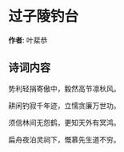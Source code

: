 # 过子陵钓台

**作者**: 叶棐恭

## 诗词内容

势利轻捐寄傲中，毅然高节凛秋风。

耕闲钓寂千年迹，立懦贪廉万世功。

须信林间无怨鹤，更知天外有冥鸿。

扁舟夜泊灵祠下，慨慕先生道不穷。

